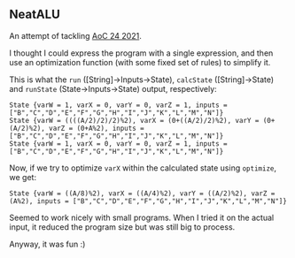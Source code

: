 NeatALU
-------

An attempt of tackling [AoC 24 2021](https://adventofcode.com/2021/day/24).

I thought I could express the program with a single expression, and then use an optimization function (with some fixed set of rules) to simplify it.

This is what the `run` ([String]->Inputs->State), `calcState` ([String]->State) and `runState` (State->Inputs->State)  output, respectively:

```
State {varW = 1, varX = 0, varY = 0, varZ = 1, inputs = ["B","C","D","E","F","G","H","I","J","K","L","M","N"]}
State {varW = ((((A/2)/2)/2)%2), varX = (0+((A/2)/2)%2), varY = (0+(A/2)%2), varZ = (0+A%2), inputs = ["B","C","D","E","F","G","H","I","J","K","L","M","N"]}
State {varW = 1, varX = 0, varY = 0, varZ = 1, inputs = ["B","C","D","E","F","G","H","I","J","K","L","M","N"]}
```

Now, if we try to optimize `varX` within the calculated state using `optimize`, we get:

```
State {varW = ((A/8)%2), varX = ((A/4)%2), varY = ((A/2)%2), varZ = (A%2), inputs = ["B","C","D","E","F","G","H","I","J","K","L","M","N"]}
```

Seemed to work nicely with small programs. When I tried it on the actual input, it reduced the program size but was still big to process.

Anyway, it was fun :)

